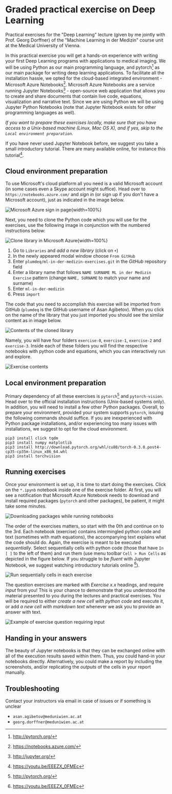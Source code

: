 # Graded practical exercise on Deep Learning

Practical exercises for the "Deep Learning" lecture (given by me jointly with
Prof. Georg Dorffner) of the "Machine Learning in der Medizin" course unit at
the Medical University of Vienna.

In this practical exercise you will get a hands-on experience with writing your
first Deep Learning programs with applications to medical imaging. We will be
using Python as our main programming language, and pytorch[^1] as our main
package for writing deep learning applications. To facilitate all the
installation hassle, we opted for the cloud-based integrated environment -
Microsoft Azure Notebooks[^2]. Microsoft Azure Notebooks are a service running
Jupyter Notebooks[^3] - open-source web application that allows you to create
and share documents that contain live code, equations, visualization and
narrative text. Since we are using Python we will be using Jupyter Python
Notebooks (note that Jupyter Notebook exists for other programming languages as
well).

*If you want to prepare these exercises locally, make sure that you have access
to a Unix-based machine (Linux, Mac OS X), and if yes, skip to the `Local
environment preparation`.*

[^1]: http://pytorch.org/
[^2]: https://notebooks.azure.com/
[^3]: http://jupyter.org/

If you have never used Jupyter Notebook before, we suggest you take a small
introductory tutorial. There are many available online, for instance this
tutorial[^4].

[^4]: https://youtu.be/EEEZX_0FMEc

## Cloud environment preparation

To use Microsoft's cloud platform all you need is a valid Microsoft account (in
some cases even a Skype account might suffice). Head over to
`https://notebooks.azure.com/` and *sign in* (or sign up if you don't have a
Microsoft account), just as indicated in the image below.

![Microsoft Azure sign in page](./assets/images/azure-signin.png){width=100%}

Next, you need to clone the Python code which you will use for the exercises,
use the following image in conjunction with the numbered instructions below:

![Clone library in Microsoft Azure](./assets/images/azure-clone.png){width=100%}

1. Go to `Libraries` and *add a new library* (click on `+`)
2. In the newly appeared modal window choose `From GitHub`
3. Enter `plumdeq/ml-in-der-medizin-exercises.git` in the *GitHub* repository
   field
4. Enter a library name that follows `NAME SURNAME ML in der Medizin Exercise`
   pattern (change `NAME, SURNAME` to match your name and surname)
5. Enter `ml-in-der-medizin`
6. Press `import`

The code that you need to accomplish this exercise will be imported from
GitHub (`plumdeq` is the GitHub username of Asan Agibetov). When you click on
the name of the library that you just imported you should see the similar
content as in image below. 

![Contents of the cloned library](./assets/images/azure-folders.png)

Namely, you will have four folders `exercise-0`,
`exercise-1`, `exercise-2` and `exercise-3`. Inside each of these folders you
will find the respective notebooks with python code and equations, which you
can interactively run and explore.

![Exercise contents](./assets/images/azure-exercise-contents.png)


## Local environment preparation

Primary dependency of all these exercises is `pytorch`[^1] and
`pytorch-vision`. Head over to the official installation instructions
(Unix-based systems only). In addition, you will need to install a few other
Python packages. Overall, to prepare your environment, provided your system
supports `pytorch`, issuing the following commands should suffice. If you are
inexperienced with Python package installations, and/or experiencing too many
issues with installations, we suggest to opt for the cloud environment.

```
pip3 install click tqdm
pip3 install numpy matplotlib
pip3 install http://download.pytorch.org/whl/cu80/torch-0.3.0.post4-cp35-cp35m-linux_x86_64.whl
pip3 install torchvision
```

## Running exercises

Once your environment is set up, it is time to start doing the exercises. Click
on the `*.ipynb` notebook inside one of the exercise folder. At first, you will
see a notification that Microsoft Azure Notebook needs to download and install
required packages (`pytorch` and other packages), be patient, it might take
some minutes.

![Downloading packages while running notebooks](./assets/images/azure-download-packages.png)

The order of the exercises matters, so start with the 0th and continue on to
the 3rd. Each notebook (exercise) contains intermingled python code and text
(sometimes with math equations), the accompanying text explains what the code
should do. Again, the exercise is meant to be executed *sequentially*. Select
sequentially cells with python code (those that have `In [ ]` to the left of
them) and run them (use menu toolbar `Cell > Run Cells` as depicted in the
figure below. If you struggle to be *fluent* with Jupyter Notebook, we suggest
watching introductory tutorials online [^4]).

![Run sequentially cells in each exercise](./assets/images/azure-run-cells.png)

The question exercises are marked with *Exercise x.x* headings, and require
*input* from you! This is your chance to demonstrate that you understood the
material presented to you during the lectures and practical exercises. You will
be required to either *create a new cell with python code* and execute it, or
add *a new cell with markdown text* whenever we ask you to provide an answer
with text.

![Example of exercise question requiring input](./assets/images/azure-insert-cell.png)

## Handing in your answers

The beauty of Jupyter notebooks is that they can be exchanged online with all
of the execution results saved within them. Thus, you could hand-in your
notebooks directly. Alternatively, you could make a report by including the
screenshots, and/or replicating the *outputs* of the cells in your report
manually.

## Troubleshooting

Contact your instructors via email in case of issues or if something is
unclear

* `asan.agibetov@meduniwien.ac.at`  
* `georg.dorffner@meduniwien.ac.at`
